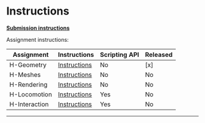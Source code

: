 # Instructions

**[Submission instructions](submission-instructions/submission-instructions.md)**

Assignment instructions:

| Assignment | Instructions | Scripting API | Released |
| --- | --- | --- | --- |
| H-Geometry  | [Instructions](xrc-assignments-geometry/xrc-assignments-geometry.md) | No | [x] |
| H-Meshes  | [Instructions](xrc-assignments-meshes/xrc-assignments-meshes.md) | No | No |
| H-Rendering  | [Instructions](xrc-assignments-rendering/xrc-assignments-rendering.md) | No | No |
| H-Locomotion  | [Instructions](xrc-assignments-locomotion/xrc-assignments-locomotion.md) | Yes | No |
| H-Interaction  | [Instructions](xrc-assignments-interaction/xrc-assignments-interaction.md) | Yes | No |

---

